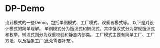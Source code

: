 # DP-Demo
设计模式的一些Demo。包括单例模式、工厂模式、观察者模式等。
以下是对设计模式的简单理解。
单例模式分为饿汉式和懒汉式。其中饿汉式分为常规饿汉式和枚举。懒汉式则分为双重校验和静态内部类。
工厂模式主要有简单工厂、工厂方法、以及抽象工厂(此处需要补充)。
